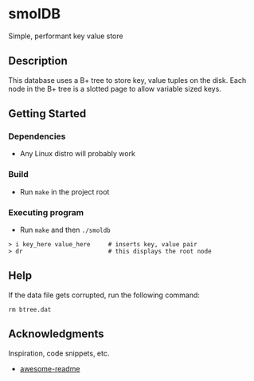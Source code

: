 # smolDB

Simple, performant key value store

## Description

This database uses a B+ tree to store key, value tuples on the disk. Each node in the B+ tree is a slotted page to allow variable sized keys.

## Getting Started

### Dependencies

* Any Linux distro will probably work

### Build

* Run `make` in the project root

### Executing program

* Run `make` and then `./smoldb`
```
> i key_here value_here     # inserts key, value pair
> dr                        # this displays the root node
```

## Help

If the data file gets corrupted, run the following command:
```
rm btree.dat
```

## Acknowledgments

Inspiration, code snippets, etc.
* [awesome-readme](https://github.com/matiassingers/awesome-readme)